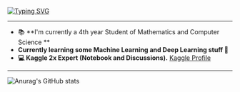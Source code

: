 [![Typing SVG](https://readme-typing-svg.herokuapp.com?&center=true&color=1BB86D&width=940&lines=Welcome+to+my+Github+Profile;I+am+Francisco+Javier+Gallego;Bachelors+student+of+Mathematics+and+CS)](https://git.io/typing-svg)

------

- :books: **I'm currently a 4th year Student of Mathematics and Computer Science **
- **Currently learning some Machine Learning and Deep Learning stuff :seedling:**
- **:computer: Kaggle 2x Expert (Notebook and Discussions).** [Kaggle Profile](https://www.kaggle.com/javigallego)

------

![Anurag's GitHub stats](https://github-readme-stats.vercel.app/api?username=javigallego4&show_icons=true&theme=vue-dark)
